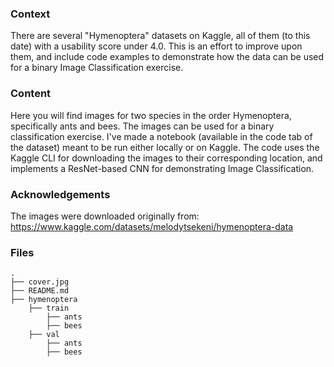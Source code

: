 ### Context

There are several "Hymenoptera" datasets on Kaggle, all of them (to this date) with a usability score under 4.0. This is an effort to improve upon them, and include code examples to demonstrate how the data can be used for a binary Image Classification exercise.

### Content

Here you will find images for two species in the order Hymenoptera, specifically ants and bees. The images can be used for a binary classification exercise. I've made a notebook (available in the code tab of the dataset) meant to be run either locally or on Kaggle. The code uses the Kaggle CLI for downloading the images to their corresponding location, and implements a ResNet-based CNN for demonstrating Image Classification.

### Acknowledgements 

The images were downloaded originally from:
https://www.kaggle.com/datasets/melodytsekeni/hymenoptera-data

### Files
    .
    ├── cover.jpg
    ├── README.md
    ├── hymenoptera
        ├── train
            ├── ants
            ├── bees
        ├── val
            ├── ants
            ├── bees
